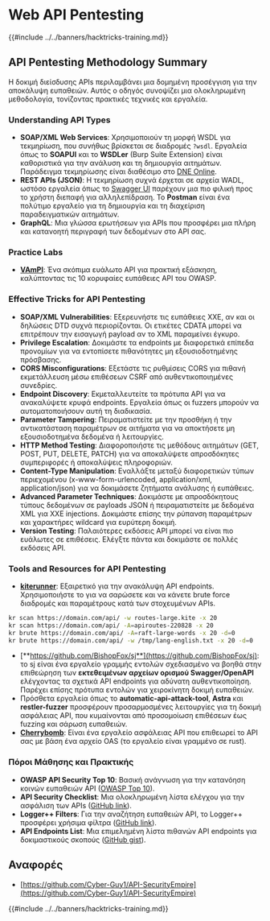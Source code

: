 # Web API Pentesting

{{#include ../../banners/hacktricks-training.md}}

## API Pentesting Methodology Summary

Η δοκιμή διείσδυσης APIs περιλαμβάνει μια δομημένη προσέγγιση για την αποκάλυψη ευπαθειών. Αυτός ο οδηγός συνοψίζει μια ολοκληρωμένη μεθοδολογία, τονίζοντας πρακτικές τεχνικές και εργαλεία.

### **Understanding API Types**

- **SOAP/XML Web Services**: Χρησιμοποιούν τη μορφή WSDL για τεκμηρίωση, που συνήθως βρίσκεται σε διαδρομές `?wsdl`. Εργαλεία όπως το **SOAPUI** και το **WSDLer** (Burp Suite Extension) είναι καθοριστικά για την ανάλυση και τη δημιουργία αιτημάτων. Παράδειγμα τεκμηρίωσης είναι διαθέσιμο στο [DNE Online](http://www.dneonline.com/calculator.asmx).
- **REST APIs (JSON)**: Η τεκμηρίωση συχνά έρχεται σε αρχεία WADL, ωστόσο εργαλεία όπως το [Swagger UI](https://swagger.io/tools/swagger-ui/) παρέχουν μια πιο φιλική προς το χρήστη διεπαφή για αλληλεπίδραση. Το **Postman** είναι ένα πολύτιμο εργαλείο για τη δημιουργία και τη διαχείριση παραδειγματικών αιτημάτων.
- **GraphQL**: Μια γλώσσα ερωτήσεων για APIs που προσφέρει μια πλήρη και κατανοητή περιγραφή των δεδομένων στο API σας.

### **Practice Labs**

- [**VAmPI**](https://github.com/erev0s/VAmPI): Ένα σκόπιμα ευάλωτο API για πρακτική εξάσκηση, καλύπτοντας τις 10 κορυφαίες ευπάθειες API του OWASP.

### **Effective Tricks for API Pentesting**

- **SOAP/XML Vulnerabilities**: Εξερευνήστε τις ευπάθειες XXE, αν και οι δηλώσεις DTD συχνά περιορίζονται. Οι ετικέτες CDATA μπορεί να επιτρέπουν την εισαγωγή payload αν το XML παραμείνει έγκυρο.
- **Privilege Escalation**: Δοκιμάστε τα endpoints με διαφορετικά επίπεδα προνομίων για να εντοπίσετε πιθανότητες μη εξουσιοδοτημένης πρόσβασης.
- **CORS Misconfigurations**: Εξετάστε τις ρυθμίσεις CORS για πιθανή εκμετάλλευση μέσω επιθέσεων CSRF από αυθεντικοποιημένες συνεδρίες.
- **Endpoint Discovery**: Εκμεταλλευτείτε τα πρότυπα API για να ανακαλύψετε κρυφά endpoints. Εργαλεία όπως οι fuzzers μπορούν να αυτοματοποιήσουν αυτή τη διαδικασία.
- **Parameter Tampering**: Πειραματιστείτε με την προσθήκη ή την αντικατάσταση παραμέτρων σε αιτήματα για να αποκτήσετε μη εξουσιοδοτημένα δεδομένα ή λειτουργίες.
- **HTTP Method Testing**: Διαφοροποιήστε τις μεθόδους αιτημάτων (GET, POST, PUT, DELETE, PATCH) για να αποκαλύψετε απροσδόκητες συμπεριφορές ή αποκαλύψεις πληροφοριών.
- **Content-Type Manipulation**: Εναλλάξτε μεταξύ διαφορετικών τύπων περιεχομένου (x-www-form-urlencoded, application/xml, application/json) για να δοκιμάσετε ζητήματα ανάλυσης ή ευπάθειες.
- **Advanced Parameter Techniques**: Δοκιμάστε με απροσδόκητους τύπους δεδομένων σε payloads JSON ή πειραματιστείτε με δεδομένα XML για XXE injections. Δοκιμάστε επίσης την ρύπανση παραμέτρων και χαρακτήρες wildcard για ευρύτερη δοκιμή.
- **Version Testing**: Παλαιότερες εκδόσεις API μπορεί να είναι πιο ευάλωτες σε επιθέσεις. Ελέγξτε πάντα και δοκιμάστε σε πολλές εκδόσεις API.

### **Tools and Resources for API Pentesting**

- [**kiterunner**](https://github.com/assetnote/kiterunner): Εξαιρετικό για την ανακάλυψη API endpoints. Χρησιμοποιήστε το για να σαρώσετε και να κάνετε brute force διαδρομές και παραμέτρους κατά των στοχευμένων APIs.
```bash
kr scan https://domain.com/api/ -w routes-large.kite -x 20
kr scan https://domain.com/api/ -A=apiroutes-220828 -x 20
kr brute https://domain.com/api/ -A=raft-large-words -x 20 -d=0
kr brute https://domain.com/api/ -w /tmp/lang-english.txt -x 20 -d=0
```
- [**https://github.com/BishopFox/sj**](https://github.com/BishopFox/sj): το sj είναι ένα εργαλείο γραμμής εντολών σχεδιασμένο να βοηθά στην επιθεώρηση των **εκτεθειμένων αρχείων ορισμού Swagger/OpenAPI** ελέγχοντας τα σχετικά API endpoints για αδύνατη αυθεντικοποίηση. Παρέχει επίσης πρότυπα εντολών για χειροκίνητη δοκιμή ευπαθειών.
- Πρόσθετα εργαλεία όπως το **automatic-api-attack-tool**, **Astra** και **restler-fuzzer** προσφέρουν προσαρμοσμένες λειτουργίες για τη δοκιμή ασφάλειας API, που κυμαίνονται από προσομοίωση επιθέσεων έως fuzzing και σάρωση ευπαθειών.
- [**Cherrybomb**](https://github.com/blst-security/cherrybomb): Είναι ένα εργαλείο ασφάλειας API που επιθεωρεί το API σας με βάση ένα αρχείο OAS (το εργαλείο είναι γραμμένο σε rust).

### **Πόροι Μάθησης και Πρακτικής**

- **OWASP API Security Top 10**: Βασική ανάγνωση για την κατανόηση κοινών ευπαθειών API ([OWASP Top 10](https://github.com/OWASP/API-Security/blob/master/2019/en/dist/owasp-api-security-top-10.pdf)).
- **API Security Checklist**: Μια ολοκληρωμένη λίστα ελέγχου για την ασφάλιση των APIs ([GitHub link](https://github.com/shieldfy/API-Security-Checklist)).
- **Logger++ Filters**: Για την αναζήτηση ευπαθειών API, το Logger++ προσφέρει χρήσιμα φίλτρα ([GitHub link](https://github.com/bnematzadeh/LoggerPlusPlus-API-Filters)).
- **API Endpoints List**: Μια επιμελημένη λίστα πιθανών API endpoints για δοκιμαστικούς σκοπούς ([GitHub gist](https://gist.github.com/yassineaboukir/8e12adefbd505ef704674ad6ad48743d)).

## Αναφορές

- [https://github.com/Cyber-Guy1/API-SecurityEmpire](https://github.com/Cyber-Guy1/API-SecurityEmpire)

{{#include ../../banners/hacktricks-training.md}}
